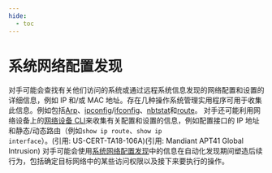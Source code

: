 ```yaml
---
hide:
  - toc
---
```


# 系统网络配置发现

对手可能会查找有关他们访问的系统或通过远程系统信息发现的网络配置和设置的详细信息，例如 IP 和/或 MAC 地址。存在几种操作系统管理实用程序可用于收集此信息。例如包括[Arp](https://attack.mitre.org/software/S0099)、[ipconfig](https://attack.mitre.org/software/S0100)/[ifconfig](https://attack.mitre.org/software/S0101)、[nbtstat](https://attack.mitre.org/software/S0102)和[route](https://attack.mitre.org/software/S0103)。  对手还可能利用网络设备上的[网络设备 CLI](https://attack.mitre.org/techniques/T1059/008)来收集有关配置和设置的信息，例如配置接口的 IP 地址和静态/动态路由（例如<code>show ip route</code>、<code>show ip interface</code>）。(引用: US-CERT-TA18-106A)(引用: Mandiant APT41 Global Intrusion)  对手可能会使用[系统网络配置发现](https://attack.mitre.org/techniques/T1016)中的信息在自动化发现期间塑造后续行为，包括确定目标网络中的某些访问权限以及接下来要执行的操作。
